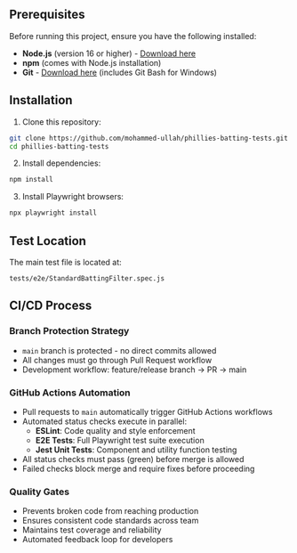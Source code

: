 ## Prerequisites

Before running this project, ensure you have the following installed:

- **Node.js** (version 16 or higher) - [Download here](https://nodejs.org/)
- **npm** (comes with Node.js installation)
- **Git** - [Download here](https://git-scm.com/) (includes Git Bash for Windows)

## Installation

1. Clone this repository:
```bash
git clone https://github.com/mohammed-ullah/phillies-batting-tests.git
cd phillies-batting-tests
```

2. Install dependencies:
```bash
npm install
```

3. Install Playwright browsers:
```bash
npx playwright install
```

## Test Location

The main test file is located at:
```
tests/e2e/StandardBattingFilter.spec.js
```

## CI/CD Process

### Branch Protection Strategy
- `main` branch is protected - no direct commits allowed
- All changes must go through Pull Request workflow
- Development workflow: feature/release branch → PR → main

### GitHub Actions Automation
- Pull requests to `main` automatically trigger GitHub Actions workflows
- Automated status checks execute in parallel:
  - **ESLint**: Code quality and style enforcement
  - **E2E Tests**: Full Playwright test suite execution
  - **Jest Unit Tests**: Component and utility function testing
- All status checks must pass (green) before merge is allowed
- Failed checks block merge and require fixes before proceeding

### Quality Gates
- Prevents broken code from reaching production
- Ensures consistent code standards across team
- Maintains test coverage and reliability
- Automated feedback loop for developers
